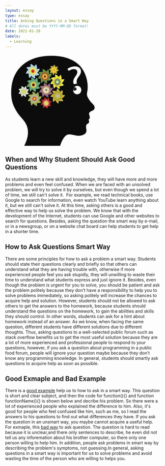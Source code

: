 ```yaml
---
layout: essay
type: essay
title: Asking Questions in a Smart Way
# All dates must be YYYY-MM-DD format!
date: 2021-01-28
labels: 
  - Learning
---
```

<img class="ui medium left floated image" src="../images/equestion.jpeg">

## When and Why Student Should Ask Good Questions    
As students learn a new skill and knowledge, they will have more and more problems and even feel confused. When we are faced with an unsolved problem, we will try to solve it by ourselves, but even though we spend a lot of time, we still can't solve it.  For example, we read technical books, use Google to search for information, even watch YouTube learn anything about it, but we still can't solve it. At this time, asking others is a good and effective way to help us solve the problem. We know that with the development of the Internet, students can use Google and other websites to search for questions. Besides, asking the question the smart way by e-mail, or in a newsgroup, or on a website chat board can help students to get help in a shorter time.
## How to Ask Questions Smart Way
There are some principles for how to ask a problem a smart way. Students should state their questions clearly and briefly so that others can understand what they are having trouble with, otherwise if more experienced people feel you ask stupidly, they will unwilling to waste their time to understand what students express and just ignore it. Besides, even though the problem is urgent for you to solve, you should be patient and ask the problem politely because they don’t have a responsibility to help you to solve problems immediately, so asking politely will increase the chances to acquire help and solution. However, students should not be allowed to ask others to get the answers to the homework, because students should understand the questions on the homework, to gain the abilities and skills they should control. In other words, students can ask for a hint about homework instead of an answer. As we know, when facing the same question, different students have different solutions due to different thoughts. Thus, asking questions to a well-selected public forum such as stack overflow benefits us to get the most useful solution because they are a lot of more experienced and professional people to respond to your questions, however, if you ask a question about programming in a public food forum, people will ignore your question maybe because they don’t know any programming knowledge. In general, students should smartly ask questions to acquire help as soon as possible.
## Good Exmaple and Bad Example
 There is a [good example](https://stackoverflow.com/questions/336859/var-functionname-function-vs-function-functionname?rq=1) help us to how to ask in a smart way. This question is short and clear subject, and then the code for function(){} and function functionName(){} is shown below and decribe his problem. So there were a lot of experienced people who explained the difference to him. Also, it's good for people who feel confused like him, such as me, so I read the answers to his questions to find out what differences they have. If you ask the question in an unsmart way, you maybe cannot acquire a useful help. For exmaple, this [bad way](https://unix.stackexchange.com/questions/86619/how-can-i-download-install-linux-on-a-windows-pc-while-using-windows-as-little-a?rq=1) to ask question. The question is hard to read because it is unclear,and there only sentences to describe, he even did not tell us any inforemation about his brother computer, so there only one person willing to help him. In addition, people ask problems in smart way by describing the problem's symptoms, not guessing.In general, asking questions in a smart way is important for us to solve problems and avoid wasting the time of the person who are willing to helps you.
